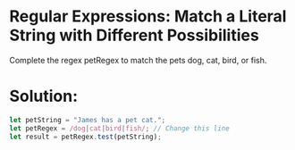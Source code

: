 # Regular Expressions: Match a Literal String with Different Possibilities
Complete the regex petRegex to match the pets dog, cat, bird, or fish.

# Solution:
```javascript
let petString = "James has a pet cat.";
let petRegex = /dog|cat|bird|fish/; // Change this line
let result = petRegex.test(petString);
```